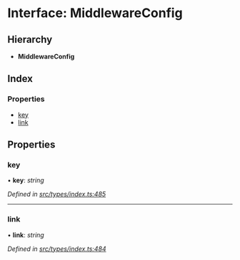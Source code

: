 # Interface: MiddlewareConfig

## Hierarchy

* **MiddlewareConfig**

## Index

### Properties

* [key](middlewareconfig.md#key)
* [link](middlewareconfig.md#link)

## Properties

###  key

• **key**: *string*

*Defined in [src/types/index.ts:485](https://github.com/PolymathNetwork/polymesh-sdk/blob/05b527a2/src/types/index.ts#L485)*

___

###  link

• **link**: *string*

*Defined in [src/types/index.ts:484](https://github.com/PolymathNetwork/polymesh-sdk/blob/05b527a2/src/types/index.ts#L484)*
